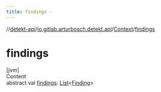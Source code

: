```yaml
---
title: findings -
---
```

//[detekt-api](../../index.md)/[io.gitlab.arturbosch.detekt.api](../index.md)/[Context](index.md)/[findings](findings.md)



# findings  
[jvm]  
Content  
abstract val [findings](findings.md): [List](https://kotlinlang.org/api/latest/jvm/stdlib/kotlin.collections/-list/index.html)<[Finding](../-finding/index.md)>  



